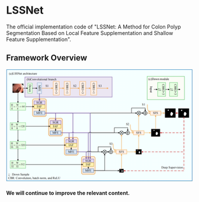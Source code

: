 # LSSNet
The official implementation code of "LSSNet: A Method for Colon Polyp Segmentation Based on Local Feature Supplementation and Shallow Feature Supplementation". 
## Framework Overview
![image](https://github.com/heyeying/LSSNet/blob/main/fig/LSSNet.PNG)
#### We will continue to improve the relevant content.
